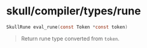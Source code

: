 # skull/compiler/types/rune

```c
SkullRune eval_rune(const Token *const token)
```

> Return rune type converted from `token`.

